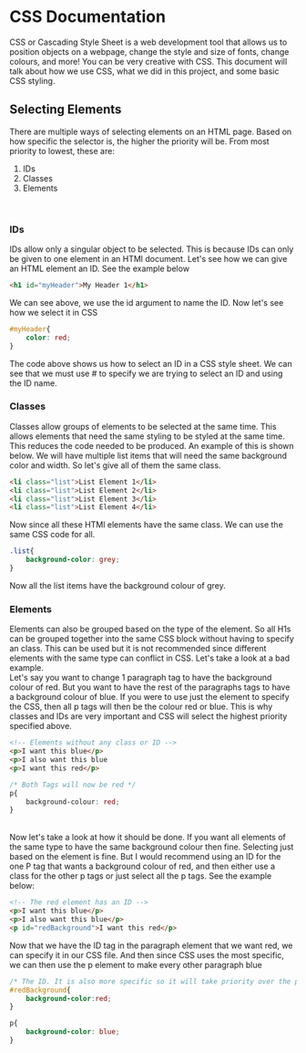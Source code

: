 # CSS Documentation
CSS or Cascading Style Sheet is a web development tool that allows us to position objects on a webpage, change the style and size of fonts, change colours, and more! You can be very creative with CSS. This document will talk about how we use CSS, what we did in this project, and some basic CSS styling. 

## Selecting Elements
There are multiple ways of selecting elements on an HTML page. Based on how specific the selector is, the higher the priority will be. From most priority to lowest, these are:
<ol>
<li>IDs</li>
<li>Classes</li>
<li>Elements</li>
</ol>
<br>

### IDs
IDs allow only a singular object to be selected. This is because IDs can only be given to one element in an HTMl document. Let's see how we can give an HTML element an ID. See the example below

```HTML
<h1 id="myHeader">My Header 1</h1>
```
We can see above, we use the id argument to name the ID. Now let's see how we select it in CSS

```CSS
#myHeader{
    color: red;
}
```

The code above shows us how to select an ID in a CSS style sheet. We can see that we must use # to specify we are trying to select an ID and using the ID name. 

### Classes
Classes allow groups of elements to be selected at the same time. This allows elements that need the same styling to be styled at the same time. This reduces the code needed to be produced.
An example of this is shown below. We will have multiple list items that will need the same background color and width. So let's give all of them the same class.

```HTML
<li class="list">List Element 1</li>
<li class="list">List Element 2</li>
<li class="list">List Element 3</li>
<li class="list">List Element 4</li>
```
Now since all these HTMl elements have the same class. We can use the same CSS code for all. 

```CSS
.list{
    background-color: grey;
}
```
Now all the list items have the background colour of grey.

### Elements
Elements can also be grouped based on the type of the element. So all H1s can be grouped together into the same CSS block without having to specify an class. This can be used but it is not recommended since different elements with the same type can conflict in CSS. Let's take a look at a bad example. 
<br>
Let's say you want to change 1 paragraph tag to have the background colour of red. But you want to have the rest of the paragraphs tags to have a background colour of blue. If you were to use just the element to specify the CSS, then all p tags will then be the colour red or blue. This is why classes and IDs are very important and CSS will select the highest priority specified above. 

```HTML
<!-- Elements without any class or ID -->
<p>I want this blue</p>
<p>I also want this blue
<p>I want this red</p>
```

```CSS
/* Both Tags will now be red */
p{
    background-colour: red;
}
```
<br>
Now let's take a look at how it should be done. If you want all elements of the same type to have the same background colour then fine. Selecting just based on the element is fine. But I would recommend using an ID for the one P tag that wants a background colour of red, and then either use a class for the other p tags or just select all the p tags. See the example below:

```HTML
<!-- The red element has an ID -->
<p>I want this blue</p>
<p>I also want this blue</p>
<p id="redBackground">I want this red</p>
```

Now that we have the ID tag in the paragraph element that we want red, we can specify it in our CSS file. And then since CSS uses the most specific, we can then use the p element to make every other paragraph blue

```CSS
/* The ID. It is also more specific so it will take priority over the p tag. */
#redBackground{
    background-color:red;
}

p{
    background-color: blue;
}
```

